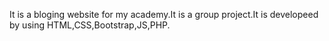 It is a bloging website for my academy.It is a group project.It is developeed by using HTML,CSS,Bootstrap,JS,PHP.
